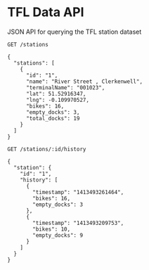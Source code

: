 # TFL Data API
JSON API for querying the TFL station dataset

`GET /stations`
```
{
  "stations": [
    {
      "id": "1",
      "name": "River Street , Clerkenwell",
      "terminalName": "001023",
      "lat": 51.52916347,
      "lng": -0.109970527,
      "bikes": 16,
      "empty_docks": 3,
      "total_docks": 19
    }
  ]
}
```

`GET /stations/:id/history`
```
{
  "station": {
    "id": "1",
    "history": [
      {
        "timestamp": "1413493261464",
        "bikes": 16,
        "empty_docks": 3
      },
      {
        "timestamp": "1413493209753",
        "bikes": 10,
        "empty_docks": 9
      }
    ]
  }
}
```
